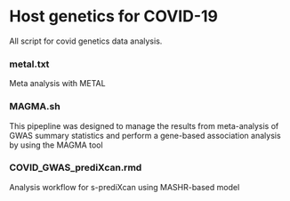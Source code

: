 # Host genetics for COVID-19
All script for covid genetics data analysis.
### metal.txt
Meta analysis with METAL
### MAGMA.sh
This pipepline was designed to manage the results from meta-analysis of GWAS summary statistics and perform a gene-based association analysis by using the MAGMA tool
### COVID_GWAS_prediXcan.rmd
Analysis workflow for s-prediXcan using MASHR-based model

